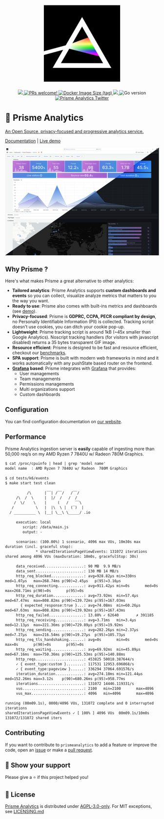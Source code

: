 <h1 align="center">
    <img height="250" src="./.github/images/logo.jpg">
</h1>

<p align="center">
    <a href="https://github.com/prismelabs/analytics/raw/master/LICENSE">
        <img src="https://img.shields.io/github/license/prismelabs/analytics">
    </a>
    <a href="https://github.com/prismelabs/analytics/blob/master/CONTRIBUTING.md">
        <img src="https://img.shields.io/badge/PRs-Welcome-brightgreen" alt="PRs welcome!" />
    </a>
    <a href="https://hub.docker.com/r/prismelabs/analytics">
        <img alt="Docker Image Size (tag)" src="https://img.shields.io/docker/image-size/prismelabs/analytics/latest">
    </a>
    <a href="https://goreportcard.com/report/github.com/prismelabs/analytics">
        <img src="https://goreportcard.com/badge/github.com/prismelabs/analytics">
    </a>
    <img alt="Go version" src="https://img.shields.io/github/go-mod/go-version/prismelabs/analytics">
    <a href="https://x.com/prismeanalytics">
        <img src="https://img.shields.io/twitter/follow/prismeanalytics?label=Follow" alt="Prisme Analytics Twitter" />
    </a>
</p>

# :gem: Prisme Analytics

[An Open Source, privacy-focused and progressive analytics service.](https://www.prismeanalytics.com/docs/next/)

[Documentation](https://www.prismeanalytics.com/docs)
|
[Live demo](https://app.prismeanalytics.com/grafana)

![grafana dashboard](.github/images/builtin-dashboard.jpg)

## Why Prisme ?

Here's what makes Prisme a great alternative to other analytics:
* **Tailored analytics**: Prisme Analytics supports **custom dashboards and events**
so you can collect, visualize analyze metrics that matters to you the way you want.
* **Ready to use**: Prisme also comes with built-ins metrics and dashboards
(see [demo](https://app.prismeanalytics.com/grafana)).
* **Privacy-focused**: Prisme is **GDPRC, CCPA, PECR compliant by design**, no
Personally Identifiable Information (PII) is collected. Tracking script doesn't
use cookies, you can ditch your cookie pop-up.
* **Lightweight**: Prisme tracking script is around 1kB (~45x smaller than
Google Analytics). Noscript tracking handlers (for visitors with javascript
disabled) returns a 35 bytes transparent GIF image.
* **Resource efficient**: Prisme is designed to be fast and resource efficient,
checkout our [benchmarks](#performance).
* **SPA support**: Prisme is built with modern web frameworks in mind and it works
automatically with any pushState based router on the frontend.
* **[Grafana](https://github.com/grafana/grafana) based**: Prisme integrates with
[Grafana](https://github.com/grafana/grafana) that provides:
  * User managements
  * Team managements
  * Permissions managements
  * Multi organizations support
  * Custom dashboards

## Configuration

You can find configuration documentation on
[our website](https://www.prismeanalytics.com/docs/next/reference/server/server-modes/).

## Performance

Prisme Analytics ingestion server is **easily** capable of ingesting more than
50,000 req/s on my AMD Ryzen 7 7840U w/ Radeon 780M Graphics.

```
$ cat /proc/cpuinfo | head | grep 'model name'
model name	: AMD Ryzen 7 7840U w/ Radeon  780M Graphics

$ cd tests/k6/events
$ make start test clean

          /\      |‾‾| /‾‾/   /‾‾/
     /\  /  \     |  |/  /   /  /
    /  \/    \    |     (   /   ‾‾\
   /          \   |  |\  \ |  (‾)  |
  / __________ \  |__| \__\ \_____/ .io

     execution: local
        script: /data/main.js
        output: -
 
     scenarios: (100.00%) 1 scenario, 4096 max VUs, 10m30s max duration (incl. graceful stop):
              * sharedIterationsPageViewEvents: 131072 iterations shared among 4096 VUs (maxDuration: 10m0s, gracefulStop: 30s)

     data_received..................: 90 MB  9.9 MB/s
     data_sent......................: 130 MB 14 MB/s
     http_req_blocked...............: avg=928.82µs min=330ns    med=1.07µs   max=268.74ms p(90)=2.45µs   p(95)=3.16µs  
     http_req_connecting............: avg=911.42µs min=0s       med=0s       max=268.71ms p(90)=0s       p(95)=0s      
     http_req_duration..............: avg=73.92ms  min=57.4µs   med=67.47ms  max=808.82ms p(90)=139.72ms p(95)=167.03ms
       { expected_response:true }...: avg=74.08ms  min=60.26µs  med=67.63ms  max=808.82ms p(90)=139.92ms p(95)=167.43ms
     http_req_failed................: 13.80% ✓ 62640        ✗ 391185
     http_req_receiving.............: avg=3.71ms   min=3.4µs    med=12.13µs  max=221.36ms p(90)=729.89µs p(95)=19.92ms 
     http_req_sending...............: avg=282.26µs min=2.37µs   med=7.27µs   max=216.54ms p(90)=19.27µs  p(95)=105.73µs
     http_req_tls_handshaking.......: avg=0s       min=0s       med=0s       max=0s       p(90)=0s       p(95)=0s      
     http_req_waiting...............: avg=69.92ms  min=45.89µs  med=67.16ms  max=750.36ms p(90)=125.53ms p(95)=140.88ms
     http_reqs......................: 453825 50018.387644/s
     ✓ { event_type:custom }........: 117531 12953.696068/s
     ✓ { event_type:pageview }......: 336294 37064.691576/s
     iteration_duration.............: avg=274.18ms min=121.44µs med=152.26ms max=3.12s    p(90)=680.26ms p(95)=958.77ms
     iterations.....................: 131072 14446.119331/s
     vus............................: 2100   min=2100       max=4096
     vus_max........................: 4096   min=4096       max=4096

running (00m09.1s), 0000/4096 VUs, 131072 complete and 0 interrupted iterations
sharedIterationsPageViewEvents ✓ [ 100% ] 4096 VUs  00m09.1s/10m0s  131072/131072 shared iters
```

## Contributing

If you want to contribute to `prismeanalytics` to add a feature or improve the
code, open an [issue](https://github.com/prismelabs/analytics/issues)
or make a [pull request](https://github.com/prismelabs/analytics/pulls).

## :stars: Show your support

Please give a :star: if this project helped you!

## :scroll: License

[Prisme Analytics](https://www.prismeanalytics.com/) is distributed under
[AGPL-3.0-only](LICENSE). For MIT exceptions, see [LICENSING.md](LICENSING.md)
